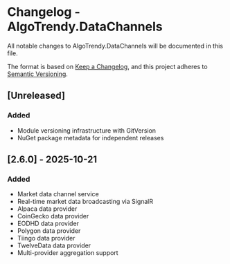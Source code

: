 # Changelog - AlgoTrendy.DataChannels

All notable changes to AlgoTrendy.DataChannels will be documented in this file.

The format is based on [Keep a Changelog](https://keepachangelog.com/en/1.0.0/),
and this project adheres to [Semantic Versioning](https://semver.org/spec/v2.0.0.html).

## [Unreleased]

### Added
- Module versioning infrastructure with GitVersion
- NuGet package metadata for independent releases

## [2.6.0] - 2025-10-21

### Added
- Market data channel service
- Real-time market data broadcasting via SignalR
- Alpaca data provider
- CoinGecko data provider
- EODHD data provider
- Polygon data provider
- Tiingo data provider
- TwelveData data provider
- Multi-provider aggregation support

